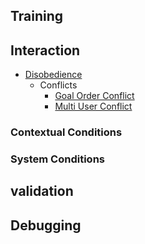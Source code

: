 ## Training 
## Interaction 
- [Disobedience](Disobedience.md)
  - Conflicts
    - [Goal Order Conflict](Goal_Order_Conflict.md)
    - [Multi User Conflict](Multi_User_Conflict.md)

### Contextual Conditions

### System Conditions


## validation
## Debugging
